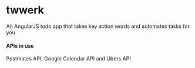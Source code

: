 # twwerk
An AngularJS todo app that takes key action words and automates tasks for you

#### APIs in use
Postmates API, Google Calendar API and Ubers API
